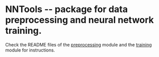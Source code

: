 NNTools -- package for data preprocessing and neural network training.
======

Check the README files of the [preprocessing](preprocessing/README.md) module and the [training](training/README.md) module for instructions. 